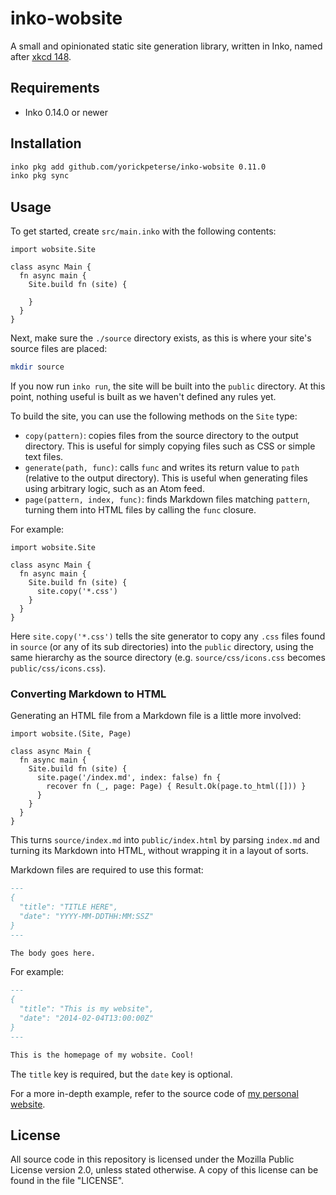 # inko-wobsite

A small and opinionated static site generation library, written in Inko, named
after [xkcd 148](https://xkcd.com/148/).

## Requirements

- Inko 0.14.0 or newer

## Installation

```bash
inko pkg add github.com/yorickpeterse/inko-wobsite 0.11.0
inko pkg sync
```

## Usage

To get started, create `src/main.inko` with the following contents:

```inko
import wobsite.Site

class async Main {
  fn async main {
    Site.build fn (site) {

    }
  }
}
```

Next, make sure the `./source` directory exists, as this is where your site's
source files are placed:

```bash
mkdir source
```

If you now run `inko run`, the site will be built into the `public` directory.
At this point, nothing useful is built as we haven't defined any rules yet.

To build the site, you can use the following methods on the `Site` type:

- `copy(pattern)`: copies files from the source directory to the output
  directory. This is useful for simply copying files such as CSS or simple text
  files.
- `generate(path, func)`: calls `func` and writes its return value to `path`
  (relative to the output directory). This is useful when generating files using
  arbitrary logic, such as an Atom feed.
- `page(pattern, index, func)`: finds Markdown files matching `pattern`, turning
  them into HTML files by calling the `func` closure.

For example:

```inko
import wobsite.Site

class async Main {
  fn async main {
    Site.build fn (site) {
      site.copy('*.css')
    }
  }
}
```

Here `site.copy('*.css')` tells the site generator to copy any `.css` files
found in `source` (or any of its sub directories) into the `public` directory,
using the same hierarchy as the source directory (e.g. `source/css/icons.css`
becomes `public/css/icons.css`).

### Converting Markdown to HTML

Generating an HTML file from a Markdown file is a little more involved:

```inko
import wobsite.(Site, Page)

class async Main {
  fn async main {
    Site.build fn (site) {
      site.page('/index.md', index: false) fn {
        recover fn (_, page: Page) { Result.Ok(page.to_html([])) }
      }
    }
  }
}
```

This turns `source/index.md` into `public/index.html` by parsing `index.md` and
turning its Markdown into HTML, without wrapping it in a layout of sorts.

Markdown files are required to use this format:

```markdown
---
{
  "title": "TITLE HERE",
  "date": "YYYY-MM-DDTHH:MM:SSZ"
}
---

The body goes here.
```

For example:

```markdown
---
{
  "title": "This is my website",
  "date": "2014-02-04T13:00:00Z"
}
---

This is the homepage of my wobsite. Cool!
```

The `title` key is required, but the `date` key is optional.

For a more in-depth example, refer to the source code of [my personal
website](https://github.com/yorickpeterse/yorickpeterse.com/blob/main/src/main.inko).

## License

All source code in this repository is licensed under the Mozilla Public License
version 2.0, unless stated otherwise. A copy of this license can be found in the
file "LICENSE".
